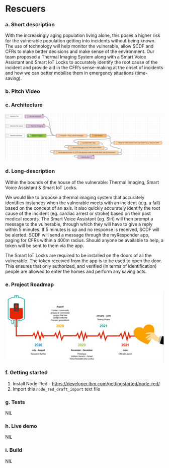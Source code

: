 # Rescuers

### a. Short description
With the increasingly aging population living alone, this poses a higher risk for the vulnerable population getting into incidents without being known. The use of technology will help monitor the vulnerable, allow SCDF and CFRs to make better decisions and make sense of the environment. Our team proposed a Thermal Imaging System along with a Smart Voice Assistant and Smart IoT Locks to accurately identify the root cause of the incident and provide aid in the CFR’s sense-making at the onset of incidents and how we can better mobilise them in emergency situations (time-saving).

### b. Pitch Video

### c. Architecture
![sample_flow](sample_flow.png)

### d. Long-description
Within the bounds of the house of the vulnerable: Thermal Imaging, Smart Voice Assistant & Smart IoT Locks.

We would like to propose a thermal imaging system that accurately identifies instances when the vulnerable meets with an incident (e.g. a fall) based on the concept of an axis. It also quickly accurately identify the root cause of the incident (eg. cardiac arrest or stroke) based on their past medical records. The Smart Voice Assistant (eg. Siri) will then prompt a message to the vulnerable, through which they will have to give a reply within 5 minutes. If 5 minutes is up and no response is received, SCDF will be alerted. SCDF will send a message through the myResponder app, paging for CFRs within a 400m radius. Should anyone be available to help, a token will be sent to them via the app.

The Smart IoT Locks are required to be installed on the doors of all the vulnerable. The token received from the app is to be used to open the door. This ensures that only authorized, and verified (in terms of identification) people are allowed to enter the homes and perform any saving acts. 

### e. Project Roadmap
![sample_timeline](sample_timeline.png)

### f. Getting started
1. Install Node-Red - https://developer.ibm.com/gettingstarted/node-red/
2. Import this `node_red_draft_import` text file

### g. Tests
NIL

### h. Live demo
NIL

### i. Build
NIL

